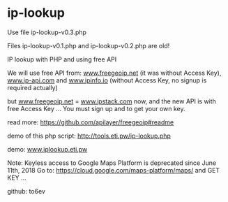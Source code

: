 # ip-lookup

Use file ip-lookup-v0.3.php

Files ip-lookup-v0.1.php and ip-lookup-v0.2.php are old!

IP lookup with PHP and using free API

We will use free API from: www.freegeoip.net (it was without Access Key), www.ip-api.com and www.ipinfo.io (without Access Key, no signup is required actually)

but www.freegeoip.net = www.ipstack.com now, and the new API is with free Access Key ... You must sign up and to get your own key.

read more: https://github.com/apilayer/freegeoip#readme

demo of this php script: http://tools.eti.pw/ip-lookup.php

demo: www.iplookup.eti.pw

Note: Keyless access to Google Maps Platform is deprecated since June 11th, 2018 
Go to: https://cloud.google.com/maps-platform/maps/ and GET KEY ...

github: to6ev
